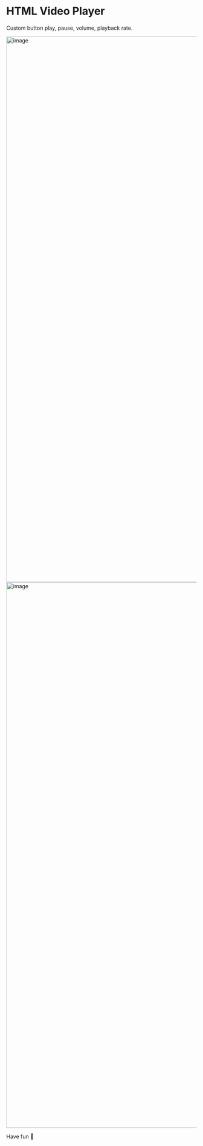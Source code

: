 # HTML Video Player

Custom button play, pause, volume, playback rate. 

<img width="1440" alt="image" src="https://github.com/turtle-evolution/js30/assets/70047028/4d0ef8d6-1c7f-40c5-a11b-5f8cb9d07016">

<img width="1440" alt="image" src="https://github.com/turtle-evolution/js30/assets/70047028/a193286b-8005-4bdf-9cfa-41594f103946">

Have fun 🤩


